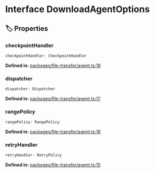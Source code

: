 # Interface DownloadAgentOptions

## 🏷️ Properties

### checkpointHandler <Badge type="info" text="optional" />

```ts
checkpointHandler: CheckpointHandler
```
<p style="font-size: 14px; color: var(--vp-c-text-2)">
<strong>Defined in:</strong> <a href="https://github.com/voxelum/minecraft-launcher-core-node/blob/master/packages/file-transfer/agent.ts#L18" target="_blank" rel="noreferrer">packages/file-transfer/agent.ts:18</a>
</p>


### dispatcher <Badge type="info" text="optional" />

```ts
dispatcher: Dispatcher
```
<p style="font-size: 14px; color: var(--vp-c-text-2)">
<strong>Defined in:</strong> <a href="https://github.com/voxelum/minecraft-launcher-core-node/blob/master/packages/file-transfer/agent.ts#L17" target="_blank" rel="noreferrer">packages/file-transfer/agent.ts:17</a>
</p>


### rangePolicy <Badge type="info" text="optional" />

```ts
rangePolicy: RangePolicy
```
<p style="font-size: 14px; color: var(--vp-c-text-2)">
<strong>Defined in:</strong> <a href="https://github.com/voxelum/minecraft-launcher-core-node/blob/master/packages/file-transfer/agent.ts#L16" target="_blank" rel="noreferrer">packages/file-transfer/agent.ts:16</a>
</p>


### retryHandler <Badge type="info" text="optional" />

```ts
retryHandler: RetryPolicy
```
<p style="font-size: 14px; color: var(--vp-c-text-2)">
<strong>Defined in:</strong> <a href="https://github.com/voxelum/minecraft-launcher-core-node/blob/master/packages/file-transfer/agent.ts#L15" target="_blank" rel="noreferrer">packages/file-transfer/agent.ts:15</a>
</p>


